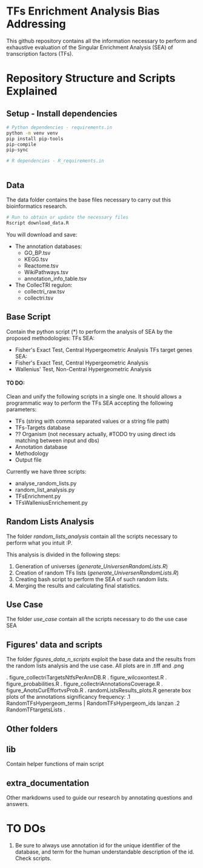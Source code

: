 # TFs Enrichment Analysis Bias Addressing

This github repository contains all the information necessary to perform and exhaustive evaluation of the Singular Enrichment Analysis (SEA) of transcription factors (TFs).

# Repository Structure and Scripts Explained

## Setup  - Install dependencies

```bash
# Python dependencies - requirements.in
python -m venv venv
pip install pip-tools
pip-compile
pip-sync

# R dependencies - R_requirements.in



```


## Data

The data folder contains the base files necessary to carry out this bioinformatics research.

```r
# Run to obtain or update the necessary files
Rscript download_data.R
```

You will download and save:
* The annotation databases:
  * GO_BP.tsv
  * KEGG.tsv
  * Reactome.tsv
  * WikiPathways.tsv
  * annotation_info_table.tsv
* The CollecTRI regulon:
  * collectri_raw.tsv
  * collectri.tsv

## Base Script

Contain the python script (*) to perform the analysis of SEA by the proposed methodologies:
TFs SEA:
* Fisher's Exact Test, Central Hypergeometric Analysis
TFs target genes SEA:
* Fisher's Exact Test, Central Hypergeometric Analysis
* Wallenius' Test, Non-Central Hypergeometric Analysis

#### **TO DO:**
Clean and unify the following scripts in a single one. It should allows a programmatic way to perform the TFs SEA accepting the following parameters:
* TFs (string with comma separated values or a string file path)
* TFs-Targets database
* ?? Organism (not necessary actually, #TODO try using direct ids matching between input and dbs)
* Annotation database
* Methodology
* Output file


Currently we have three scripts:
* analyse_random_lists.py
* random_list_analysis.py
* TFsEnrichment.py
* TFsWalleniusEnrichement.py


## Random Lists Analysis

The folder *random_lists_analysis* contain all the scripts necessary to perform what you intuit :P.

This analysis is divided in the following steps:
1. Generation of universes (*generate_UniversenRandomLists.R*)
2. Creation of random TFs lists (*generate_UniversenRandomLists.R*)
3. Creating bash script to perform the SEA of such random lists.
4. Merging the results and calculating final statistics.

## Use Case

The folder *use_case* contain all the scripts necessary to do the use case SEA

## Figures' data and scripts

The folder *figures_data_n_scripts* exploit the base data and the results from the random lists analysis and the use case. All plots are in .tiff and .png

. figure_collectriTargetsNtfsPerAnnDB.R
. figure_wilcoxontest.R
. figure_probabilities.R
. figure_collectriAnnotationsCoverage.R
. figure_AnotsCurEffortvsProb.R
. randomListsResults_plots.R generate box plots of the annotations significancy frequency:
  .1 RandomTFsHypergeom_terms | RandomTFsHypergeom_ids lanzan
  .2 RandomTFtargetsLists
.


## Other folders

## lib
Contain helper functions of main script

## extra_documentation
Other markdowns used to guide our research by annotating questions and answers.

# TO DOs

1. Be sure to always use annotation id for the unique identifier of the database, and term for the human understandable description of the id. Check scripts.
